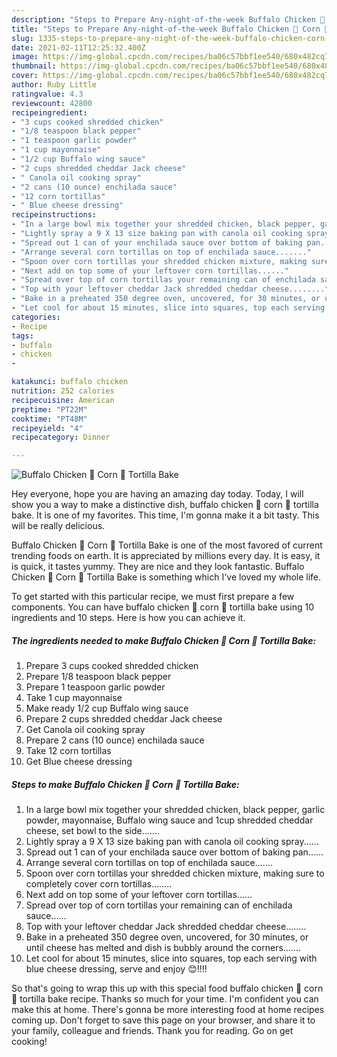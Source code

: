 ```yaml
---
description: "Steps to Prepare Any-night-of-the-week Buffalo Chicken 🐔 Corn 🌽 Tortilla Bake"
title: "Steps to Prepare Any-night-of-the-week Buffalo Chicken 🐔 Corn 🌽 Tortilla Bake"
slug: 1335-steps-to-prepare-any-night-of-the-week-buffalo-chicken-corn-tortilla-bake
date: 2021-02-11T12:25:32.400Z
image: https://img-global.cpcdn.com/recipes/ba06c57bbf1ee540/680x482cq70/buffalo-chicken-🐔-corn-🌽-tortilla-bake-recipe-main-photo.jpg
thumbnail: https://img-global.cpcdn.com/recipes/ba06c57bbf1ee540/680x482cq70/buffalo-chicken-🐔-corn-🌽-tortilla-bake-recipe-main-photo.jpg
cover: https://img-global.cpcdn.com/recipes/ba06c57bbf1ee540/680x482cq70/buffalo-chicken-🐔-corn-🌽-tortilla-bake-recipe-main-photo.jpg
author: Ruby Little
ratingvalue: 4.3
reviewcount: 42800
recipeingredient:
- "3 cups cooked shredded chicken"
- "1/8 teaspoon black pepper"
- "1 teaspoon garlic powder"
- "1 cup mayonnaise"
- "1/2 cup Buffalo wing sauce"
- "2 cups shredded cheddar Jack cheese"
- " Canola oil cooking spray"
- "2 cans (10 ounce) enchilada sauce"
- "12 corn tortillas"
- " Blue cheese dressing"
recipeinstructions:
- "In a large bowl mix together your shredded chicken, black pepper, garlic powder, mayonnaise, Buffalo wing sauce and 1cup shredded cheddar cheese, set bowl to the side......."
- "Lightly spray a 9 X 13 size baking pan with canola oil cooking spray......"
- "Spread out 1 can of your enchilada sauce over bottom of baking pan......"
- "Arrange several corn tortillas on top of enchilada sauce......."
- "Spoon over corn tortillas your shredded chicken mixture, making sure to completely cover corn tortillas........"
- "Next add on top some of your leftover corn tortillas......"
- "Spread over top of corn tortillas your remaining can of enchilada sauce......"
- "Top with your leftover cheddar Jack shredded cheddar cheese........"
- "Bake in a preheated 350 degree oven, uncovered, for 30 minutes, or until cheese has melted and dish is bubbly around the corners......."
- "Let cool for about 15 minutes, slice into squares, top each serving with blue cheese dressing, serve and enjoy 😊!!!!"
categories:
- Recipe
tags:
- buffalo
- chicken
- 

katakunci: buffalo chicken  
nutrition: 252 calories
recipecuisine: American
preptime: "PT22M"
cooktime: "PT48M"
recipeyield: "4"
recipecategory: Dinner

---
```



![Buffalo Chicken 🐔 Corn 🌽 Tortilla Bake](https://img-global.cpcdn.com/recipes/ba06c57bbf1ee540/680x482cq70/buffalo-chicken-🐔-corn-🌽-tortilla-bake-recipe-main-photo.jpg)

Hey everyone, hope you are having an amazing day today. Today, I will show you a way to make a distinctive dish, buffalo chicken 🐔 corn 🌽 tortilla bake. It is one of my favorites. This time, I'm gonna make it a bit tasty. This will be really delicious.

Buffalo Chicken 🐔 Corn 🌽 Tortilla Bake is one of the most favored of current trending foods on earth. It is appreciated by millions every day. It is easy, it is quick, it tastes yummy. They are nice and they look fantastic. Buffalo Chicken 🐔 Corn 🌽 Tortilla Bake is something which I've loved my whole life.




To get started with this particular recipe, we must first prepare a few components. You can have buffalo chicken 🐔 corn 🌽 tortilla bake using 10 ingredients and 10 steps. Here is how you can achieve it.

<!--inarticleads1-->

##### The ingredients needed to make Buffalo Chicken 🐔 Corn 🌽 Tortilla Bake:

1. Prepare 3 cups cooked shredded chicken
1. Prepare 1/8 teaspoon black pepper
1. Prepare 1 teaspoon garlic powder
1. Take 1 cup mayonnaise
1. Make ready 1/2 cup Buffalo wing sauce
1. Prepare 2 cups shredded cheddar Jack cheese
1. Get  Canola oil cooking spray
1. Prepare 2 cans (10 ounce) enchilada sauce
1. Take 12 corn tortillas
1. Get  Blue cheese dressing




<!--inarticleads2-->

##### Steps to make Buffalo Chicken 🐔 Corn 🌽 Tortilla Bake:

1. In a large bowl mix together your shredded chicken, black pepper, garlic powder, mayonnaise, Buffalo wing sauce and 1cup shredded cheddar cheese, set bowl to the side.......
1. Lightly spray a 9 X 13 size baking pan with canola oil cooking spray......
1. Spread out 1 can of your enchilada sauce over bottom of baking pan......
1. Arrange several corn tortillas on top of enchilada sauce.......
1. Spoon over corn tortillas your shredded chicken mixture, making sure to completely cover corn tortillas........
1. Next add on top some of your leftover corn tortillas......
1. Spread over top of corn tortillas your remaining can of enchilada sauce......
1. Top with your leftover cheddar Jack shredded cheddar cheese........
1. Bake in a preheated 350 degree oven, uncovered, for 30 minutes, or until cheese has melted and dish is bubbly around the corners.......
1. Let cool for about 15 minutes, slice into squares, top each serving with blue cheese dressing, serve and enjoy 😊!!!!




So that's going to wrap this up with this special food buffalo chicken 🐔 corn 🌽 tortilla bake recipe. Thanks so much for your time. I'm confident you can make this at home. There's gonna be more interesting food at home recipes coming up. Don't forget to save this page on your browser, and share it to your family, colleague and friends. Thank you for reading. Go on get cooking!

